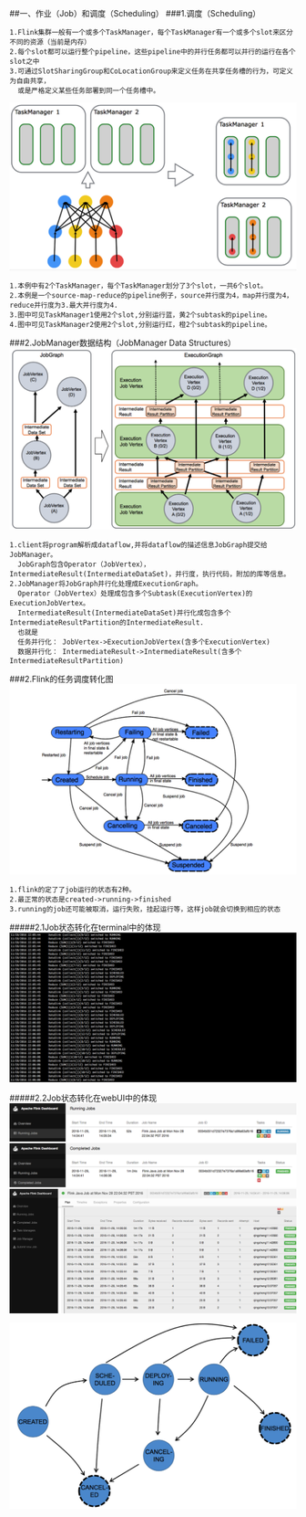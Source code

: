 
##一、作业（Job）和调度（Scheduling）
###1.调度（Scheduling）
```
1.Flink集群一般有一个或多个TaskManager，每个TaskManager有一个或多个slot来区分不同的资源（当前是内存）
2.每个slot都可以运行整个pipeline，这些pipeline中的并行任务都可以并行的运行在各个slot之中
3.可通过SlotSharingGroup和CoLocationGroup来定义任务在共享任务槽的行为，可定义为自由共享，
  或是严格定义某些任务部署到同一个任务槽中。
```
![](images/Snip20161129_1.png) 
```
1.本例中有2个TaskManager，每个TaskManager划分了3个slot，一共6个slot。
2.本例是一个source-map-reduce的pipeline例子，source并行度为4，map并行度为4，reduce并行度为3.最大并行度为4.
3.图中可见TaskManager1使用2个slot,分别运行蓝，黄2个subtask的pipeline。
4.图中可见TaskManager2使用2个slot,分别运行红，橙2个subtask的pipeline。
```
###2.JobManager数据结构（JobManager Data Structures）
![](images/Snip20161129_2.png) 
```
1.client将program解析成dataflow,并将dataflow的描述信息JobGraph提交给JobManager。
  JobGraph包含Operator（JobVertex），IntermediateResult(IntermediateDataSet)，并行度，执行代码，附加的库等信息。
2.JobManager将JobGraph并行化处理成ExecutionGraph。
  Operator（JobVertex）处理成包含多个Subtask(ExecutionVertex)的ExecutionJobVertex。
  IntermediateResult(IntermediateDataSet)并行化成包含多个IntermediateResultPartition的IntermediateResult.
  也就是
  任务并行化： JobVertex->ExecutionJobVertex(含多个ExecutionVertex)
  数据并行化： IntermediateResult->IntermediateResult(含多个IntermediateResultPartition)
```

###2.Flink的任务调度转化图
![](images/Snip20161129_3.png) 
```
1.flink的定了了job运行的状态有2种。
2.最正常的状态是created->running->finished
3.running的job还可能被取消，运行失败，挂起运行等，这样job就会切换到相应的状态
```

#####2.1Job状态转化在terminal中的体现
![](images/Snip20161129_9.png) 

#####2.2Job状态转化在webUI中的体现
![](images/Snip20161129_7.png) 
![](images/Snip20161129_8.png) 
![](images/Snip20161129_10.png) 




![](images/Snip20161129_5.png) 